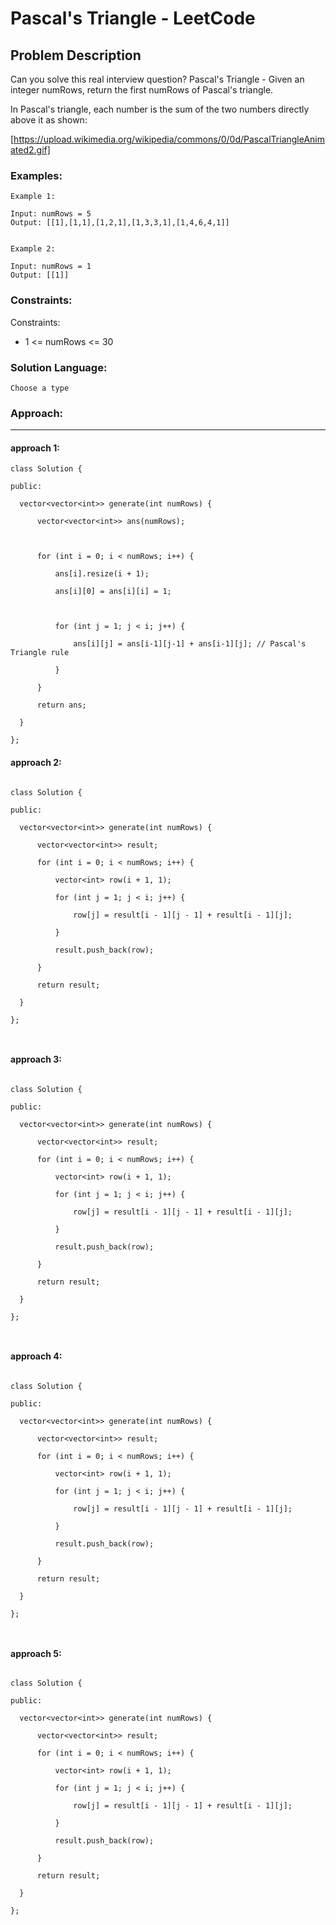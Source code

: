 # Pascal's Triangle - LeetCode
  
  ## Problem Description
  
  Can you solve this real interview question? Pascal's Triangle - Given an integer numRows, return the first numRows of Pascal's triangle.

In Pascal's triangle, each number is the sum of the two numbers directly above it as shown:

[https://upload.wikimedia.org/wikipedia/commons/0/0d/PascalTriangleAnimated2.gif]
  
  ### Examples:
  ```
  Example 1:

Input: numRows = 5
Output: [[1],[1,1],[1,2,1],[1,3,3,1],[1,4,6,4,1]]


Example 2:

Input: numRows = 1
Output: [[1]]
  ```
  
  ### Constraints:
  
  Constraints:

 * 1 <= numRows <= 30
  
  ### Solution Language:
  ```
  Choose a type
  ```
  
  ### Approach:
  ---

  #### approach 1:
  ```
  class Solution {

public:

    vector<vector<int>> generate(int numRows) {

        vector<vector<int>> ans(numRows); 

        

        for (int i = 0; i < numRows; i++) {

            ans[i].resize(i + 1); 

            ans[i][0] = ans[i][i] = 1; 

            

            for (int j = 1; j < i; j++) {

                ans[i][j] = ans[i-1][j-1] + ans[i-1][j]; // Pascal's Triangle rule

            }

        }

        return ans;

    }

};
  ```
  

 

  #### approach 2: 

  ```  

 class Solution {

public:

    vector<vector<int>> generate(int numRows) {

        vector<vector<int>> result;

        for (int i = 0; i < numRows; i++) {

            vector<int> row(i + 1, 1);

            for (int j = 1; j < i; j++) {

                row[j] = result[i - 1][j - 1] + result[i - 1][j];

            }

            result.push_back(row);

        }

        return result;

    }

};

 

 ``` 

 

  #### approach 3: 

  ```  

 class Solution {

public:

    vector<vector<int>> generate(int numRows) {

        vector<vector<int>> result;

        for (int i = 0; i < numRows; i++) {

            vector<int> row(i + 1, 1);

            for (int j = 1; j < i; j++) {

                row[j] = result[i - 1][j - 1] + result[i - 1][j];

            }

            result.push_back(row);

        }

        return result;

    }

};

 

 ``` 

 

  #### approach 4: 

  ```  

 class Solution {

public:

    vector<vector<int>> generate(int numRows) {

        vector<vector<int>> result;

        for (int i = 0; i < numRows; i++) {

            vector<int> row(i + 1, 1);

            for (int j = 1; j < i; j++) {

                row[j] = result[i - 1][j - 1] + result[i - 1][j];

            }

            result.push_back(row);

        }

        return result;

    }

};

 

 ``` 

 

  #### approach 5: 

  ```  

 class Solution {

public:

    vector<vector<int>> generate(int numRows) {

        vector<vector<int>> result;

        for (int i = 0; i < numRows; i++) {

            vector<int> row(i + 1, 1);

            for (int j = 1; j < i; j++) {

                row[j] = result[i - 1][j - 1] + result[i - 1][j];

            }

            result.push_back(row);

        }

        return result;

    }

};

 

 ``` 